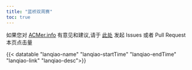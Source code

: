 ```yaml
---
title: "蓝桥双周赛"
toc: true
---
```


如果您对 [ACMer.info](https://acmer.info/) 有意见和建议,请于 [此处](https://github.com/acmerindex/acmer-info) 发起 Issues 或者 Pull Request
<br/>
<span>本页点击量<span id="busuanzi_value_page_pv"></span>
<br/>

{{< datatable "lanqiao-name" "lanqiao-startTime" "lanqiao-endTime" "lanqiao-link" "lanqiao-desc">}}

